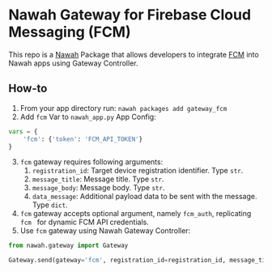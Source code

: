 # Nawah Gateway for Firebase Cloud Messaging (FCM)
This repo is a [Nawah](https://github.com/nawah-io/nawah_docs) Package that allows developers to integrate [FCM](https://firebase.google.com/docs/cloud-messaging) into Nawah apps using Gateway Controller.

## How-to
1. From your app directory run: `nawah packages add gateway_fcm`
2. Add `fcm` Var to `nawah_app.py` App Config:
```python
vars = {
    'fcm': {'token': 'FCM_API_TOKEN'}
}
```
3. `fcm` gateway requires following arguments:
   1. `registration_id`: Target device registration identifier. Type `str`.
   2. `message_title`: Message title. Type `str`.
   3. `message_body`: Message body. Type `str`.
   4. `data_message`: Additional payload data to be sent with the message. Type `dict`.
4. `fcm` gateway accepts optional argument, namely `fcm_auth`, replicating `fcm ` for dynamic FCM API credentials.
5. Use `fcm` gateway using Nawah Gateway Controller:
```python
from nawah.gateway import Gateway

Gateway.send(gateway='fcm', registration_id=registration_id, message_title=message_title, message_body=message_body, data_message=data_message)
```